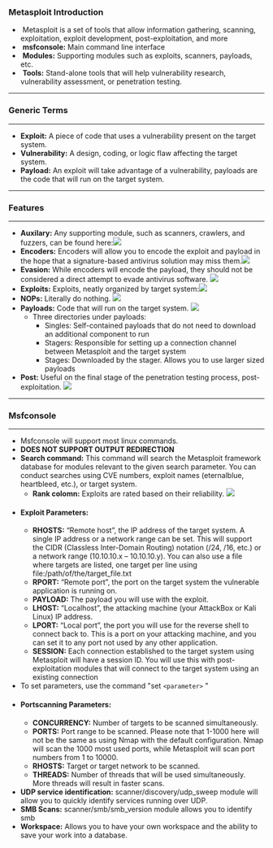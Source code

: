 **<h3>Metasploit Introduction</h3>**
+  Metasploit is a set of tools that allow information gathering, scanning, exploitation, exploit development, post-exploitation, and more
+  <strong>msfconsole:</strong> Main command line interface
+  <strong>Modules:</strong> Supporting modules such as exploits, scanners, payloads, etc.
+  <strong>Tools:</strong> Stand-alone tools that will help vulnerability research, vulnerability assessment, or penetration testing.

______
**<h3>Generic Terms</h3>**
______
- <strong>Exploit:</strong> A piece of code that uses a vulnerability present on the target system.
- <strong>Vulnerability:</strong> A design, coding, or logic flaw affecting the target system.
- <strong>Payload:</strong> An exploit will take advantage of a vulnerability, payloads are the code that will run on the target system.

______
**<h3>Features</h3>**
______

- <strong>Auxilary:</strong> Any supporting module, such as scanners, crawlers, and fuzzers, can be found here:![](https://tryhackme-images.s3.amazonaws.com/user-uploads/603df7900d7b6f1dff18b0bd/room-content/aaeb4ff4aa7fc33289b2bb581d874f16.png)
- <strong>Encoders:</strong> Encoders will allow you to encode the exploit and payload in the hope that a signature-based antivirus solution may miss them.![](https://tryhackme-images.s3.amazonaws.com/user-uploads/603df7900d7b6f1dff18b0bd/room-content/814490c07d05616009169c80cbb173a5.png)
- <strong>Evasion:</strong> While encoders will encode the payload, they should not be considered a direct attempt to evade antivirus software. ![](https://tryhackme-images.s3.amazonaws.com/user-uploads/603df7900d7b6f1dff18b0bd/room-content/fe66d8ad4c915fa496a20e6f6291a0ad.png)
- <strong>Exploits:</strong> Exploits, neatly organized by target system:![](https://tryhackme-images.s3.amazonaws.com/user-uploads/603df7900d7b6f1dff18b0bd/room-content/b940db3ff6ec430322206f2e161114fc.png)
- <strong>NOPs:</strong> Literally do nothing. ![](https://tryhackme-images.s3.amazonaws.com/user-uploads/603df7900d7b6f1dff18b0bd/room-content/71c6dee3ef13c5bc841aac92ce3253d7.png)
- <strong>Payloads:</strong> Code that will run on the target system. ![](https://tryhackme-images.s3.amazonaws.com/user-uploads/603df7900d7b6f1dff18b0bd/room-content/a4c9a90b50c7c46a6c8c1a5f78500ad1.png)
	- Three directories under payloads:
		- Singles: Self-contained payloads that do not need to download an additional component to run
		- Stagers: Responsible for setting up a connection channel between Metasploit and the target system
		- Stages: Downloaded by the stager. Allows you to use larger sized payloads
- <strong>Post:</strong> Useful on the final stage of the penetration testing process, post-exploitation. ![](https://tryhackme-images.s3.amazonaws.com/user-uploads/603df7900d7b6f1dff18b0bd/room-content/fa98b51a9b3862dc43eb0d3007057290.png)
___
**<h3>Msfconsole</h3>**
___
- Msfconsole will support most linux commands. 
- **DOES NOT SUPPORT OUTPUT REDIRECTION**
- <strong>Search command:</strong> This command will search the Metasploit framework database for modules relevant to the given search parameter. You can conduct searches using CVE numbers, exploit names (eternalblue, heartbleed, etc.), or target system.
	- <strong>Rank colomn:</strong> Exploits are rated based on their reliability. ![](https://tryhackme-images.s3.amazonaws.com/user-uploads/603df7900d7b6f1dff18b0bd/room-content/a88c8d37283878e01447853a68578deb.png)
- <strong><h4>Exploit Parameters:</h4></strong>
	- **RHOSTS:** “Remote host”, the IP address of the target system. A single IP address or a network range can be set. This will support the CIDR (Classless Inter-Domain Routing) notation (/24, /16, etc.) or a network range (10.10.10.x – 10.10.10.y). You can also use a file where targets are listed, one target per line using file:/path/of/the/target_file.txt
	- **RPORT:** “Remote port”, the port on the target system the vulnerable application is running on.
	- **PAYLOAD:** The payload you will use with the exploit.
	- **LHOST:** “Localhost”, the attacking machine (your AttackBox or Kali Linux) IP address.
	- **LPORT:** “Local port”, the port you will use for the reverse shell to connect back to. This is a port on your attacking machine, and you can set it to any port not used by any other application.
	- **SESSION:** Each connection established to the target system using Metasploit will have a session ID. You will use this with post-exploitation modules that will connect to the target system using an existing connection
- To set parameters, use the command "set `<parameter>` "
- <strong><h4>Portscanning Parameters:</h4></strong>
	- **CONCURRENCY:** Number of targets to be scanned simultaneously.
	- **PORTS:** Port range to be scanned. Please note that 1-1000 here will not be the same as using Nmap with the default configuration. Nmap will scan the 1000 most used ports, while Metasploit will scan port numbers from 1 to 10000.
	- **RHOSTS:** Target or target network to be scanned.
	- **THREADS:** Number of threads that will be used simultaneously. More threads will result in faster scans.
- <strong>UDP service identification:</strong> scanner/discovery/udp_sweep module will allow you to quickly identify services running over UDP.
- <strong>SMB Scans:</strong> scanner/smb/smb_version module allows you to identify smb
- <strong>Workspace:</strong> Allows you to have your own workspace and the ability to save your work into a database.
